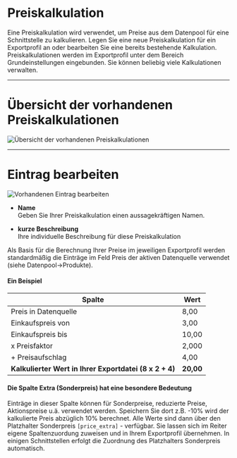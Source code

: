# Preiskalkulation

Eine Preiskalkulation wird verwendet, um Preise aus dem Datenpool für eine Schnittstelle zu kalkulieren.
Legen Sie eine neue Preiskalkulation für ein Exportprofil an oder bearbeiten Sie eine bereits bestehende Kalkulation.
Preiskalkulationen werden im Exportprofil unter dem Bereich Grundeinstellungen eingebunden. Sie können beliebig viele Kalkulationen verwalten.


***
# Übersicht der vorhandenen Preiskalkulationen

![Übersicht der vorhandenen Preiskalkulationen](https://data.csv4you.com/media/image/guide/export/export-preiskalkulation-uebersicht.png ':zoom :size=30%')

***
# Eintrag bearbeiten

![Vorhandenen Eintrag bearbeiten](https://data.csv4you.com/media/image/guide/export/export-preiskalkulation-bearbeiten.png ':zoom :size=30%')

- **Name**<br>
	Geben Sie Ihrer Preiskalkulation einen aussagekräftigen Namen.

- **kurze Beschreibung**<br>
	Ihre individuelle Beschreibung für diese Preiskalkulation

Als Basis für die Berechnung Ihrer Preise im jeweiligen Exportprofil werden standardmäßig die Einträge im Feld Preis der aktiven Datenquelle verwendet (siehe Datenpool->Produkte).


#### Ein Beispiel

| Spalte | Wert |
| --- | --- |
| Preis in Datenquelle	| 8,00 |
| Einkaufspreis von | 3,00 |
| Einkaufspreis bis| 10,00 |
| x Preisfaktor | 2,000 |
| + Preisaufschlag | 4,00 |
| **Kalkulierter Wert in Ihrer Exportdatei (8 x 2 + 4)** | **20,00** |


#### Die Spalte Extra (Sonderpreis) hat eine besondere Bedeutung

Einträge in dieser Spalte können für Sonderpreise, reduzierte Preise, Aktionspreise u.ä. verwendet werden. Speichern Sie dort z.B. -10% wird der kalkulierte Preis abzüglich 10% berechnet.
Alle Werte sind dann über den Platzhalter Sonderpreis `[price_extra]` - verfügbar. Sie lassen sich im Reiter eigene Spaltenzuordung zuweisen und in Ihrem Exportprofil übernehmen.
In einigen Schnittstellen erfolgt die Zuordnung des Platzhalters Sonderpreis automatisch.